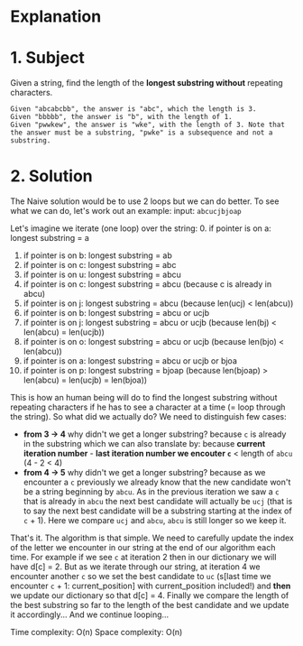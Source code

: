 # Explanation

# 1. Subject
Given a string, find the length of the __longest substring without__ repeating characters.

```Example:
Given "abcabcbb", the answer is "abc", which the length is 3.
Given "bbbbb", the answer is "b", with the length of 1.
Given "pwwkew", the answer is "wke", with the length of 3. Note that the answer must be a substring, "pwke" is a subsequence and not a substring.
```

# 2. Solution
The Naive solution would be to use 2 loops but we can do better. To see what we can do, let's work out an example:
input: `abcucjbjoap`

Let's imagine we iterate (one loop) over the string:
0. if pointer is on a: longest substring = a
1. if pointer is on b: longest substring = ab
2. if pointer is on c: longest substring = abc
3. if pointer is on u: longest substring = abcu
4. if pointer is on c: longest substring = abcu (because c is already in abcu)
5. if pointer is on j: longest substring = abcu (because len(ucj) < len(abcu))
6. if pointer is on b: longest substring = abcu or ucjb
7. if pointer is on j: longest substring = abcu or ucjb (because len(bj) < len(abcu) = len(ucjb))
8. if pointer is on o: longest substring = abcu or ucjb (because len(bjo) < len(abcu))
9. if pointer is on a: longest substring = abcu or ucjb or bjoa
10. if pointer is on p: longest substring = bjoap (because len(bjoap) > len(abcu) = len(ucjb) = len(bjoa))

This is how an human being will do to find the longest substring without repeating characters if he has to
see a character at a time (= loop through the string). So what did we actually do? We need to distinguish few cases:

+ __from 3 -> 4__ why didn't we get a longer substring? because `c` is already in the substring which we can also translate
by: because __current iteration number__ - __last iteration number we encouter `c`__ < length of `abcu` (4 - 2 < 4)
+ __from 4 -> 5__ why didn't we get a longer substring? because as we encounter a `c` previously we already know that the new candidate won't be a string beginning by `abcu`. As in the previous iteration we saw a `c` that is already in
`abcu` the next best candidate will actually be `ucj` (that is to say the next best candidate will be a substring starting at the index of `c` + 1). Here we compare `ucj` and `abcu`, `abcu` is still longer so we keep it.

That's it. The algorithm is that simple. We need to carefully update the index of the letter we encounter in our string
at the end of our algorithm each time. For example if we see `c` at iteration 2 then in our dictionary we will have
d[c] = 2. But as we iterate through our string, at iteration 4 we encounter another `c` so we set the best candidate to `uc` (s[last time we encounter `c` + 1: current_position] with current_position included!) and __then__ we update our dictionary so that d[c] = 4. Finally we compare the length of the best substring so far to the length of the best
candidate and we update it accordingly...
And we continue looping...

Time complexity: O(n)
Space complexity: O(n)